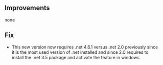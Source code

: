 ## Improvements

none

## Fix

- This new version now requires .net 4.6.1 versus .net 2.0 previously since it is the most used version of .net installed and since 2.0 requires to install the .net 3.5 package and activate the feature in windows.
